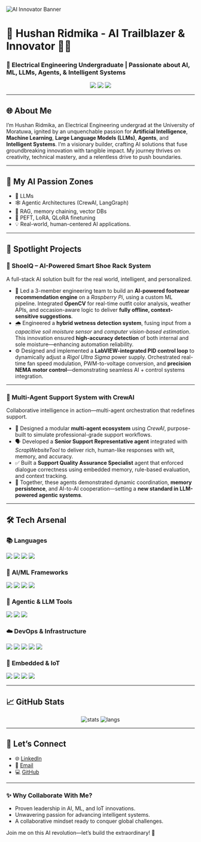 <!-- Optional banner -->
![AI Innovator Banner](https://raw.githubusercontent.com/Hushan-10/Hushan-10/main/banner.png)

# 🚀 Hushan Ridmika - AI Trailblazer & Innovator 👨‍💻

### 🌟 Electrical Engineering Undergraduate | Passionate about AI, ML, LLMs, Agents, & Intelligent Systems

<p align="center">
  <a href="mailto:hushan1011@gmail.com"><img src="https://img.shields.io/badge/Email-hushan1011@gmail.com-red?style=for-the-badge&logo=gmail"></a>
  <a href="https://linkedin.com/in/hushan-ridmika-a09745330"><img src="https://img.shields.io/badge/LinkedIn-Hushan%20Ridmika-blue?style=for-the-badge&logo=linkedin"></a>
  <a href="https://github.com/Hushan-10"><img src="https://img.shields.io/github/followers/Hushan-10?label=GitHub&style=for-the-badge"></a>
</p>

---

## 🌐 About Me

I’m Hushan Ridmika, an Electrical Engineering undergrad at the University of Moratuwa, ignited by an unquenchable passion for **Artificial Intelligence**, **Machine Learning**, **Large Language Models (LLMs)**, **Agents**, and **Intelligent Systems**. I’m a visionary builder, crafting AI solutions that fuse groundbreaking innovation with tangible impact. My journey thrives on creativity, technical mastery, and a relentless drive to push boundaries.  

---

## 🎯 My AI Passion Zones

- 🤖 LLMs
- 🕸️ Agentic Architectures (CrewAI, LangGraph)  
- 📄 RAG, memory chaining, vector DBs  
- 🧪 PEFT, LoRA, QLoRA finetuning  
- 💡 Real-world, human-centered AI applications.

---

## 🚀 Spotlight Projects

### 🥾 ShoeIQ – AI-Powered Smart Shoe Rack System  
A full-stack AI solution built for the real world, intelligent, and personalized.

- 👟 Led a 3-member engineering team to build an **AI-powered footwear recommendation engine** on a *Raspberry Pi*, using a custom ML pipeline. Integrated **OpenCV** for real-time outfit color analysis, weather APIs, and occasion-aware logic to deliver **fully offline, context-sensitive suggestions**.
- 🌧️ Engineered a **hybrid wetness detection system**, fusing input from a *capacitive soil moisture sensor* and *computer vision-based estimation*. This innovation ensured **high-accuracy detection** of both internal and sole moisture—enhancing automation reliability.
- ⚙️ Designed and implemented a **LabVIEW-integrated PID control loop** to dynamically adjust a *Rigol Ultra Sigma* power supply. Orchestrated real-time fan speed modulation, PWM-to-voltage conversion, and **precision NEMA motor control**—demonstrating seamless AI + control systems integration.

---

### 🤖 Multi-Agent Support System with CrewAI  
Collaborative intelligence in action—multi-agent orchestration that redefines support.

- 🧩 Designed a modular **multi-agent ecosystem** using *CrewAI*, purpose-built to simulate professional-grade support workflows.
- 🗣️ Developed a **Senior Support Representative agent** integrated with *ScrapWebsiteTool* to deliver rich, human-like responses with wit, memory, and accuracy.
- ✅ Built a **Support Quality Assurance Specialist** agent that enforced dialogue correctness using embedded memory, rule-based evaluation, and context tracking.
- 🔁 Together, these agents demonstrated dynamic coordination, **memory persistence**, and AI-to-AI cooperation—setting a **new standard in LLM-powered agentic systems**.

---

## 🛠️ Tech Arsenal

### 📚 **Languages**  
<p>
  <img src="https://img.shields.io/badge/Python-3776AB?style=for-the-badge&logo=python"/>
  <img src="https://img.shields.io/badge/C++-00599C?style=for-the-badge&logo=c%2B%2B"/>
  <img src="https://img.shields.io/badge/Java-ED8B00?style=for-the-badge&logo=java"/>
  <img src="https://img.shields.io/badge/JavaScript-F7DF1E?style=for-the-badge&logo=javascript&logoColor=black"/>
</p>

### 🧠 **AI/ML Frameworks**  
<p>
  <img src="https://img.shields.io/badge/TensorFlow-FF6F00?style=for-the-badge&logo=tensorflow"/>
  <img src="https://img.shields.io/badge/Keras-D00000?style=for-the-badge&logo=keras"/>
  <img src="https://img.shields.io/badge/HuggingFace-FFD21F?style=for-the-badge&logo=huggingface"/>
  <img src="https://img.shields.io/badge/Scikit--learn-F7931E?style=for-the-badge&logo=scikit-learn"/>
</p>

### 🔗 **Agentic & LLM Tools**  
<p>
  <img src="https://img.shields.io/badge/LangChain-000000?style=for-the-badge"/>
  <img src="https://img.shields.io/badge/CrewAI-E63946?style=for-the-badge"/>
  <img src="https://img.shields.io/badge/LangGraph-008080?style=for-the-badge"/>
</p>

### ☁️ **DevOps & Infrastructure**  
<p>
  <img src="https://img.shields.io/badge/Git-F05032?style=for-the-badge&logo=git"/>
  <img src="https://img.shields.io/badge/Google_Colab-F9AB00?style=for-the-badge&logo=googlecolab"/>
  <img src="https://img.shields.io/badge/Firebase-FFCA28?style=for-the-badge&logo=firebase"/>
  <img src="https://img.shields.io/badge/AWS-232F3E?style=for-the-badge&logo=amazonaws"/>
  <img src="https://img.shields.io/badge/OpenCV-5C3EE8?style=for-the-badge&logo=opencv"/>
</p>

### 🔌 **Embedded & IoT**  
<p>
  <img src="https://img.shields.io/badge/Raspberry_Pi-A22846?style=for-the-badge&logo=raspberrypi"/>
  <img src="https://img.shields.io/badge/Arduino-00979D?style=for-the-badge&logo=arduino"/>
  <img src="https://img.shields.io/badge/ESP32-0A4F6B?style=for-the-badge"/>
  <img src="https://img.shields.io/badge/Node--RED-8F44D4?style=for-the-badge"/>
</p>

---

## 📈 GitHub Stats

<p align="center">
  <img src="https://github-readme-stats.vercel.app/api?username=Hushan-10&show_icons=true&theme=dracula" alt="stats" />
  <img src="https://github-readme-stats.vercel.app/api/top-langs/?username=Hushan-10&layout=compact&theme=dracula" alt="langs" />
</p>

---

## 🌟 Let’s Connect

- 🌐 [LinkedIn](https://linkedin.com/in/hushan-ridmika-a09745330)  
- 📧 [Email](mailto:hushan1011@gmail.com)  
- 💻 [GitHub](https://github.com/Hushan-10)  

---

### ✨ Why Collaborate With Me?
- Proven leadership in AI, ML, and IoT innovations.  
- Unwavering passion for advancing intelligent systems.  
- A collaborative mindset ready to conquer global challenges.  

Join me on this AI revolution—let’s build the extraordinary! 🚀  
